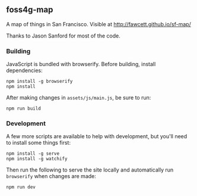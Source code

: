 ## foss4g-map

A map of things in San Francisco. Visible at http://fawcett.github.io/sf-map/

Thanks to Jason Sanford for most of the code.

### Building

JavaScript is bundled with browserify. Before building, install dependencies:

```
npm install -g browserify
npm install
```

After making changes in `assets/js/main.js`, be sure to run:

```
npm run build
```

### Development

A few more scripts are available to help with development, but you'll need to install some things first:

```
npm install -g serve
npm install -g watchify
```

Then run the following to serve the site locally and automatically run `browserify` when changes are made:

```
npm run dev
```
